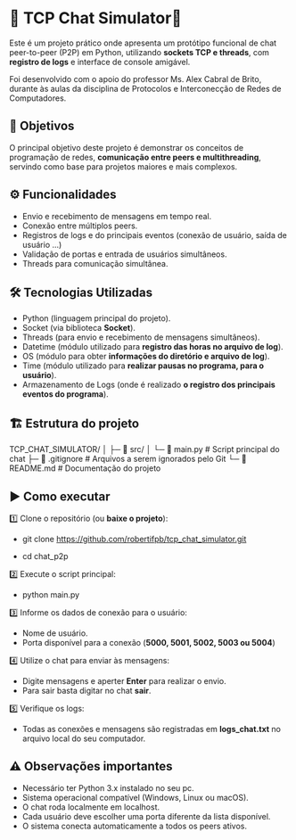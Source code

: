 # 🐍 TCP Chat Simulator🔌

Este é um projeto prático onde apresenta um protótipo funcional de chat peer-to-peer (P2P) em Python, utilizando **sockets TCP e threads**, com **registro de logs** e interface de console amigável.

Foi desenvolvido com o apoio do professor Ms. Alex Cabral de Brito, durante às aulas da disciplina de Protocolos e Interconecção de Redes de Computadores.

## 🎯 Objetivos

O principal objetivo deste projeto é demonstrar os conceitos de programação de redes, **comunicação entre peers e multithreading**, servindo como base para projetos maiores e mais complexos.

## ⚙️ Funcionalidades

 - Envio e recebimento de mensagens em tempo real.
 - Conexão entre múltiplos peers.
 - Registros de logs e do principais eventos (conexão de usuário, saída de usuário ...)
 - Validação de portas e entrada de usuários simultâneos.
 - Threads para comunicação simultânea.

## 🛠️ Tecnologias Utilizadas

- Python (linguagem principal do projeto).
- Socket (via biblioteca **Socket**).
- Threads (para envio e recebimento de mensagens simultâneos).
- Datetime (módulo utilizado para **registro das horas no arquivo de log**).
- OS (módulo para obter **informações do diretório e arquivo de log**).
- Time (módulo utilizado para **realizar pausas no programa, para o usuário**).
- Armazenamento de Logs (onde é realizado **o registro dos principais eventos do programa**).

## 🏗️ Estrutura do projeto

TCP_CHAT_SIMULATOR/
│
├─ 📁 src/
│ └─ 📄 main.py # Script principal do chat
├─ 📄 .gitignore # Arquivos a serem ignorados pelo Git
└─ 📄 README.md # Documentação do projeto

## ▶️ Como executar
 
 1️⃣ Clone o repositório (ou **baixe o projeto**):

- git clone https://github.com/robertifpb/tcp_chat_simulator.git
    
- cd chat_p2p

 2️⃣ Execute o script principal:
 
 - python main.py

 3️⃣ Informe os dados de conexão para o usuário:

 - Nome de usuário.
 - Porta disponível para a conexão (**5000, 5001, 5002, 5003 ou 5004**)
 
 4️⃣ Utilize o chat para enviar às mensagens:

 - Digite mensagens e aperter **Enter** para realizar o envio.
 - Para sair basta digitar no chat **sair**.

 5️⃣ Verifique os logs:

 - Todas as conexões e mensagens são registradas em **logs_chat.txt** no arquivo local do seu computador.

## ⚠️ Observações importantes

 - Necessário ter Python 3.x instalado no seu pc.
 - Sistema operacional compatível (Windows, Linux ou macOS).
 - O chat roda localmente em localhost.
 - Cada usuário deve escolher uma porta diferente da lista disponível.
 - O sistema conecta automaticamente a todos os peers ativos.
